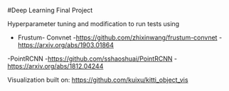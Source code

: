 #Deep Learning Final Project

Hyperparameter tuning and modification to run tests using

- Frustum- Convnet 
    -https://github.com/zhixinwang/frustum-convnet
    -https://arxiv.org/abs/1903.01864
    
-PointRCNN
    -https://github.com/sshaoshuai/PointRCNN
    - https://arxiv.org/abs/1812.04244
    
Visualization built on: https://github.com/kuixu/kitti_object_vis 
